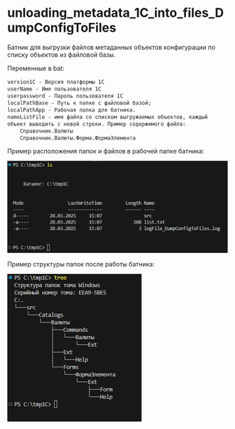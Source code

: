 # unloading_metadata_1C_into_files_DumpConfigToFiles

Батник для выгрузки файлов метаданных объектов конфигурации по списку объектов из файловой базы.

Переменные в bat:

    version1C - Версия платформы 1С
    userName - Имя пользователя 1С
    userpassword - Пароль пользователя 1С
    localPathВase - Путь к папке с файловой базой;
    localPathApp - Рабочая папка для батника.
    nameListFile - имя файла со списком выгружаемых объектов, каждый объект выводить с новой строки. Пример содержимого файла:
        Справочник.Валюты
        Справочник.Валюты.Форма.ФормаЭлемента

Пример расположения папок и файлов в рабочей папке батника:

![alt text](image-1.png)

Пример структуры папок после работы батника:

![Пример структуры папок после выгрузки](image.png)

